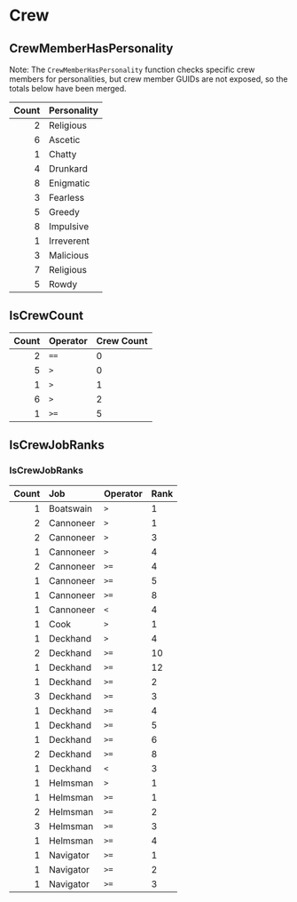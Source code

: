 <!-- TITLE: Crew -->

# Crew
## CrewMemberHasPersonality

Note: The `CrewMemberHasPersonality` function checks specific crew members for personalities, but crew member GUIDs are not exposed, so the totals below have been merged.

Count | Personality
---: | :---
2 | Religious
6 | Ascetic
1 | Chatty
4 | Drunkard
8 | Enigmatic
3 | Fearless
5 | Greedy
8 | Impulsive
1 | Irreverent
3 | Malicious
7 | Religious
5 | Rowdy

## IsCrewCount

Count | Operator | Crew Count
---: | :--- | :---
2 | `==` | 0
5 | `>` | 0
1 | `>` | 1
6 | `>` | 2
1 | `>=` | 5

## IsCrewJobRanks

### IsCrewJobRanks

Count | Job | Operator | Rank
---: | :--- | :--- | :---
1 | Boatswain | `>` | 1
2 | Cannoneer | `>` | 1
2 | Cannoneer | `>` | 3
1 | Cannoneer | `>` | 4
2 | Cannoneer | `>=` | 4
1 | Cannoneer | `>=` | 5
1 | Cannoneer | `>=` | 8
1 | Cannoneer | `<` | 4
1 | Cook | `>` | 1
1 | Deckhand | `>` | 4
2 | Deckhand | `>=` | 10
1 | Deckhand | `>=` | 12
1 | Deckhand | `>=` | 2
3 | Deckhand | `>=` | 3
1 | Deckhand | `>=` | 4
1 | Deckhand | `>=` | 5
1 | Deckhand | `>=` | 6
2 | Deckhand | `>=` | 8
1 | Deckhand | `<` | 3
1 | Helmsman | `>` | 1
1 | Helmsman | `>=` | 1
2 | Helmsman | `>=` | 2
3 | Helmsman | `>=` | 3
1 | Helmsman | `>=` | 4
1 | Navigator | `>=` | 1
1 | Navigator | `>=` | 2
1 | Navigator | `>=` | 3